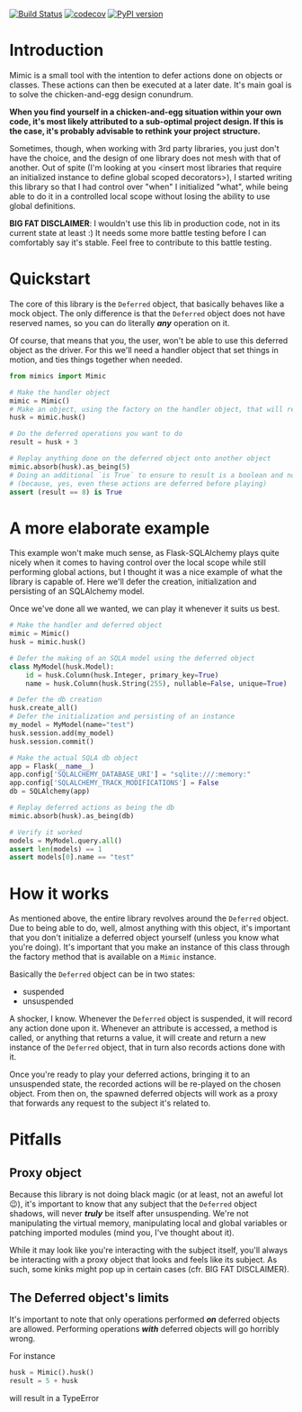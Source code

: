 [![Build Status](https://travis-ci.com/maarten-dp/mimics.svg?branch=master)](https://travis-ci.com/maarten-dp/mimics)
[![codecov](https://codecov.io/gh/maarten-dp/mimics/branch/master/graph/badge.svg?token=PBYN5VAJVZ)](https://codecov.io/gh/maarten-dp/mimics)
[![PyPI version](https://badge.fury.io/py/mimics.svg)](https://pypi.org/project/mimics/)

# Introduction

Mimic is a small tool with the intention to defer actions done on objects or classes. These actions can then be executed at a later date. It's main goal is to solve the chicken-and-egg design conundrum.

**When you find yourself in a chicken-and-egg situation within your own code, it's most likely attributed to a sub-optimal project design.
If this is the case, it's probably advisable to rethink your project structure.**

Sometimes, though, when working with 3rd party libraries, you just don't have the choice, and the design of one library does not mesh with that of another.
Out of spite (I'm looking at you \<insert most libraries that require an initialized instance to define global scoped decorators\>), I started writing this library so that I had control over "when" I initialized "what", while being able to do it in a controlled local scope without losing the ability to use global definitions.

**BIG FAT DISCLAIMER**: I wouldn't use this lib in production code, not in its current state at least :) It needs some more battle testing before I can comfortably say it's stable. Feel free to contribute to this battle testing.

# Quickstart

The core of this library is the `Deferred` object, that basically behaves like a mock object. The only difference is that the `Deferred` object does not have reserved names, so you can do literally ***any*** operation on it.

Of course, that means that you, the user, won't be able to use this deferred object as the driver. For this we'll need a handler object that set things in motion, and ties things together when needed.

```python
from mimics import Mimic

# Make the handler object
mimic = Mimic()
# Make an object, using the factory on the handler object, that will record all actions
husk = mimic.husk()

# Do the deferred operations you want to do
result = husk + 3

# Replay anything done on the deferred object onto another object
mimic.absorb(husk).as_being(5)
# Doing an additional `is True` to ensure to result is a boolean and not a deferred object
# (because, yes, even these actions are deferred before playing)
assert (result == 8) is True
```

# A more elaborate example
This example won't make much sense, as Flask-SQLAlchemy plays quite nicely when it comes to having control over the local scope while still performing global actions, but I thought it was a nice example of what the library is capable of. Here we'll defer the creation, initialization and persisting of an SQLAlchemy model.

Once we've done all we wanted, we can play it whenever it suits us best.

```python
# Make the handler and deferred object
mimic = Mimic()
husk = mimic.husk()

# Defer the making of an SQLA model using the deferred object
class MyModel(husk.Model):
    id = husk.Column(husk.Integer, primary_key=True)
    name = husk.Column(husk.String(255), nullable=False, unique=True)

# Defer the db creation
husk.create_all()
# Defer the initialization and persisting of an instance
my_model = MyModel(name="test")
husk.session.add(my_model)
husk.session.commit()

# Make the actual SQLA db object
app = Flask(__name__)
app.config['SQLALCHEMY_DATABASE_URI'] = "sqlite:///:memory:"
app.config['SQLALCHEMY_TRACK_MODIFICATIONS'] = False
db = SQLAlchemy(app)

# Replay deferred actions as being the db
mimic.absorb(husk).as_being(db)

# Verify it worked
models = MyModel.query.all()
assert len(models) == 1
assert models[0].name == "test"
```

# How it works
As mentioned above, the entire library revolves around the `Deferred` object. Due to being able to do, well, almost anything with this object, it's important that you don't initialize a deferred object yourself (unless you know what you're doing). It's important that you make an instance of this class through the factory method that is available on a `Mimic` instance.

Basically the `Deferred` object can be in two states:
- suspended
- unsuspended

A shocker, I know. Whenever the `Deferred` object is suspended, it will record any action done upon it. Whenever an attribute is accessed, a method is called, or anything that returns a value, it will create and return a new instance of the `Deferred` object, that in turn also records actions done with it.

Once you're ready to play your deferred actions, bringing it to an unsuspended state, the recorded actions will be re-played on the chosen object. From then on, the spawned deferred objects will work as a proxy that forwards any request to the subject it's related to.

# Pitfalls
## Proxy object
Because this library is not doing black magic (or at least, not an aweful lot 😉), it's important to know that any subject that the `Deferred` object shadows, will never ***truly*** be itself after unsuspending. We're not manipulating the virtual memory, manipulating local and global variables or patching imported modules (mind you, I've thought about it).

While it may look like you're interacting with the subject itself, you'll always be interacting with a proxy object that looks and feels like its subject. As such, some kinks might pop up in certain cases (cfr. BIG FAT DISCLAIMER).

## The Deferred object's limits
It's important to note that only operations performed ***on*** deferred objects are allowed. Performing operations ***with*** deferred objects will go horribly wrong.

For instance
```python
husk = Mimic().husk()
result = 5 + husk
```
will result in a TypeError
